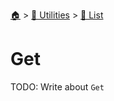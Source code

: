 <!--startTocHeader-->
[🏠](../../README.md) > [🔧 Utilities](../README.md) > [🧺 List](README.md)
# Get
<!--endTocHeader-->

TODO: Write about `Get`

<!--startTocSubTopic-->
<!--endTocSubTopic-->
